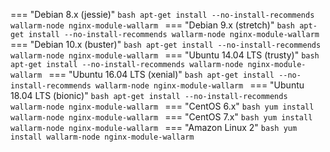 === "Debian 8.x (jessie)"
    ```bash
    apt-get install --no-install-recommends wallarm-node nginx-module-wallarm
    ```
=== "Debian 9.x (stretch)"
    ```bash
    apt-get install --no-install-recommends wallarm-node nginx-module-wallarm
    ```
=== "Debian 10.x (buster)"
    ```bash
    apt-get install --no-install-recommends wallarm-node nginx-module-wallarm
    ```
=== "Ubuntu 14.04 LTS (trusty)"
    ```bash
    apt-get install --no-install-recommends wallarm-node nginx-module-wallarm
    ```
=== "Ubuntu 16.04 LTS (xenial)" 
    ```bash
    apt-get install --no-install-recommends wallarm-node nginx-module-wallarm
    ```
=== "Ubuntu 18.04 LTS (bionic)"
    ```bash
    apt-get install --no-install-recommends wallarm-node nginx-module-wallarm
    ```
=== "CentOS 6.x"
    ```bash
    yum install wallarm-node nginx-module-wallarm
    ```
=== "CentOS 7.x"
    ```bash
    yum install wallarm-node nginx-module-wallarm
    ```
=== "Amazon Linux 2"
    ```bash
    yum install wallarm-node nginx-module-wallarm
    ```